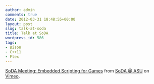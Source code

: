 ```yaml
---
author: admin
comments: true
date: 2012-03-31 18:48:55+00:00
layout: post
slug: talk-at-soda
title: Talk at SoDA
wordpress_id: 586
tags:
- Bison
- C++11
- Flex
---
```


[SoDA Meeting: Embedded Scripting for Games](http://vimeo.com/39505796) from [SoDA @ ASU](http://vimeo.com/asusoda) on [Vimeo](http://vimeo.com).
